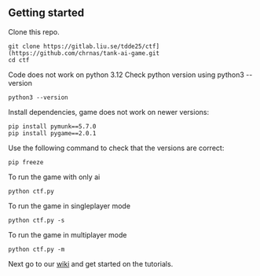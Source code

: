 ## Getting started

Clone this repo.
```
git clone https://gitlab.liu.se/tdde25/ctf](https://github.com/chrnas/tank-ai-game.git
cd ctf
```

Code does not work on python 3.12
Check python version using python3 --version
```
python3 --version
```

Install dependencies, game does not work on newer versions:
```
pip install pymunk==5.7.0
pip install pygame==2.0.1
```

Use the following command to check that the versions are correct:
```
pip freeze
```

To run the game with only ai
```
python ctf.py
```

To run the game in singleplayer mode
```
python ctf.py -s
```

To run the game in multiplayer mode
```
python ctf.py -m
```


Next go to our [wiki](https://gitlab.liu.se/tdde25/ctf/wikis/home) and get started on the tutorials.
